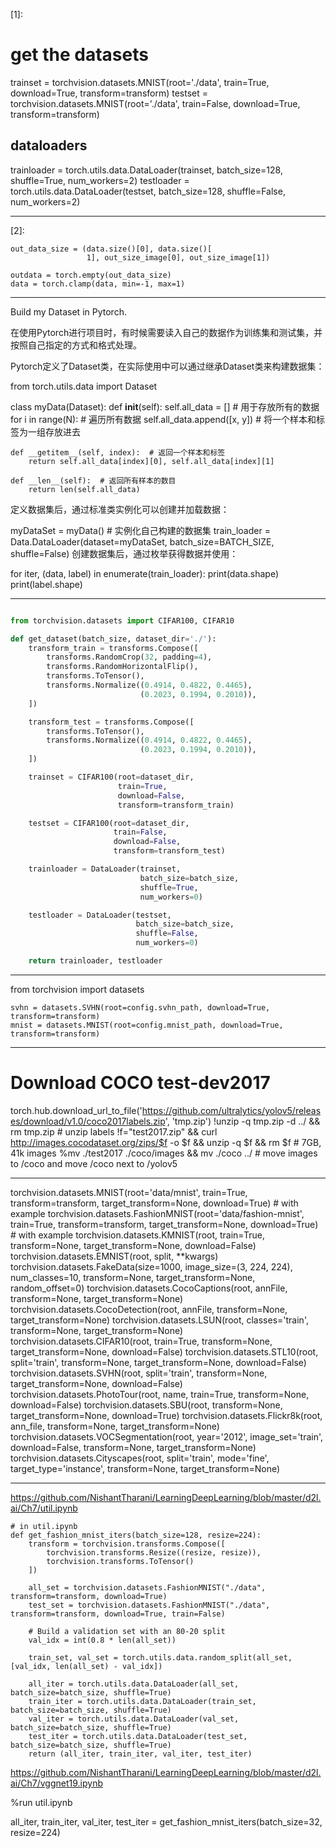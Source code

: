 

<!--
 * @version:
 * @Author:  StevenJokess https://github.com/StevenJokess
 * @Date: 2020-11-13 20:05:10
 * @LastEditors:  StevenJokess https://github.com/StevenJokess
 * @LastEditTime: 2020-12-19 23:32:30
 * @Description:
 * @TODO::
 * @Reference:[1]: https://autotorch.org/course/beginer_torch.html
 * [2]: https://github.com/facebookresearch/pytorch_GAN_zoo/blob/master/visualization/visualizer.py
 * [3]: https://0809zheng.github.io/2020/11/12/dataset.html
-->
[1]:
# get the datasets

trainset = torchvision.datasets.MNIST(root='./data', train=True, download=True, transform=transform)
testset = torchvision.datasets.MNIST(root='./data', train=False, download=True, transform=transform)

## dataloaders

trainloader = torch.utils.data.DataLoader(trainset, batch_size=128, shuffle=True, num_workers=2)
testloader = torch.utils.data.DataLoader(testset, batch_size=128, shuffle=False, num_workers=2)

---
[2]:

    out_data_size = (data.size()[0], data.size()[
                     1], out_size_image[0], out_size_image[1])

    outdata = torch.empty(out_data_size)
    data = torch.clamp(data, min=-1, max=1)

---

Build my Dataset in Pytorch.

在使用Pytorch进行项目时，有时候需要读入自己的数据作为训练集和测试集，并按照自己指定的方式和格式处理。

Pytorch定义了Dataset类，在实际使用中可以通过继承Dataset类来构建数据集：

from torch.utils.data import Dataset

class myData(Dataset):
    def __init__(self):
        self.all_data = []  # 用于存放所有的数据
        for i in range(N):  # 遍历所有数据
            self.all_data.append([x, y])  # 将一个样本和标签为一组存放进去

    def __getitem__(self, index):  # 返回一个样本和标签
        return self.all_data[index][0], self.all_data[index][1]

    def __len__(self):  # 返回所有样本的数目
        return len(self.all_data)
定义数据集后，通过标准类实例化可以创建并加载数据：

myDataSet = myData()  # 实例化自己构建的数据集
train_loader = Data.DataLoader(dataset=myDataSet, batch_size=BATCH_SIZE, shuffle=False)
创建数据集后，通过枚举获得数据并使用：

for iter, (data, label) in enumerate(train_loader):
    print(data.shape)
    print(label.shape)

---

[4]: https://github.com/wnma3mz/pytorch_init/blob/master/pipline.py

```py

from torchvision.datasets import CIFAR100, CIFAR10

def get_dataset(batch_size, dataset_dir='./'):
    transform_train = transforms.Compose([
        transforms.RandomCrop(32, padding=4),
        transforms.RandomHorizontalFlip(),
        transforms.ToTensor(),
        transforms.Normalize((0.4914, 0.4822, 0.4465),
                             (0.2023, 0.1994, 0.2010)),
    ])

    transform_test = transforms.Compose([
        transforms.ToTensor(),
        transforms.Normalize((0.4914, 0.4822, 0.4465),
                             (0.2023, 0.1994, 0.2010)),
    ])

    trainset = CIFAR100(root=dataset_dir,
                        train=True,
                        download=False,
                        transform=transform_train)

    testset = CIFAR100(root=dataset_dir,
                       train=False,
                       download=False,
                       transform=transform_test)

    trainloader = DataLoader(trainset,
                             batch_size=batch_size,
                             shuffle=True,
                             num_workers=0)

    testloader = DataLoader(testset,
                            batch_size=batch_size,
                            shuffle=False,
                            num_workers=0)

    return trainloader, testloader
```

---
from torchvision import datasets

    svhn = datasets.SVHN(root=config.svhn_path, download=True, transform=transform)
    mnist = datasets.MNIST(root=config.mnist_path, download=True, transform=transform)

---
[6]: https://colab.research.google.com/github/ultralytics/yolov5/blob/master/tutorial.ipynb#scrollTo=V0AJnSeCIHyJ
# Download COCO test-dev2017
torch.hub.download_url_to_file('https://github.com/ultralytics/yolov5/releases/download/v1.0/coco2017labels.zip', 'tmp.zip')
!unzip -q tmp.zip -d ../ && rm tmp.zip  # unzip labels
!f="test2017.zip" && curl http://images.cocodataset.org/zips/$f -o $f && unzip -q $f && rm $f  # 7GB,  41k images
%mv ./test2017 ./coco/images && mv ./coco ../  # move images to /coco and move /coco next to /yolov5

---
[7]: https://github.com/omerbsezer/Fast-Pytorch

torchvision.datasets.MNIST(root='data/mnist', train=True, transform=transform, target_transform=None, download=True) # with example
torchvision.datasets.FashionMNIST(root='data/fashion-mnist', train=True, transform=transform, target_transform=None, download=True) # with example
torchvision.datasets.KMNIST(root, train=True, transform=None, target_transform=None, download=False)
torchvision.datasets.EMNIST(root, split, **kwargs)
torchvision.datasets.FakeData(size=1000, image_size=(3, 224, 224), num_classes=10, transform=None, target_transform=None, random_offset=0)
torchvision.datasets.CocoCaptions(root, annFile, transform=None, target_transform=None)
torchvision.datasets.CocoDetection(root, annFile, transform=None, target_transform=None)
torchvision.datasets.LSUN(root, classes='train', transform=None, target_transform=None)
torchvision.datasets.CIFAR10(root, train=True, transform=None, target_transform=None, download=False)
torchvision.datasets.STL10(root, split='train', transform=None, target_transform=None, download=False)
torchvision.datasets.SVHN(root, split='train', transform=None, target_transform=None, download=False)
torchvision.datasets.PhotoTour(root, name, train=True, transform=None, download=False)
torchvision.datasets.SBU(root, transform=None, target_transform=None, download=True)
torchvision.datasets.Flickr8k(root, ann_file, transform=None, target_transform=None)
torchvision.datasets.VOCSegmentation(root, year='2012', image_set='train', download=False, transform=None, target_transform=None)
torchvision.datasets.Cityscapes(root, split='train', mode='fine', target_type='instance', transform=None, target_transform=None)

---

https://github.com/NishantTharani/LearningDeepLearning/blob/master/d2l.ai/Ch7/util.ipynb

```
# in util.ipynb
def get_fashion_mnist_iters(batch_size=128, resize=224):
    transform = torchvision.transforms.Compose([
        torchvision.transforms.Resize((resize, resize)),
        torchvision.transforms.ToTensor()
    ])

    all_set = torchvision.datasets.FashionMNIST("./data", transform=transform, download=True)
    test_set = torchvision.datasets.FashionMNIST("./data", transform=transform, download=True, train=False)

    # Build a validation set with an 80-20 split
    val_idx = int(0.8 * len(all_set))

    train_set, val_set = torch.utils.data.random_split(all_set, [val_idx, len(all_set) - val_idx])

    all_iter = torch.utils.data.DataLoader(all_set, batch_size=batch_size, shuffle=True)
    train_iter = torch.utils.data.DataLoader(train_set, batch_size=batch_size, shuffle=True)
    val_iter = torch.utils.data.DataLoader(val_set, batch_size=batch_size, shuffle=True)
    test_iter = torch.utils.data.DataLoader(test_set, batch_size=batch_size, shuffle=True)
    return (all_iter, train_iter, val_iter, test_iter)
```

https://github.com/NishantTharani/LearningDeepLearning/blob/master/d2l.ai/Ch7/vggnet19.ipynb

%run util.ipynb

all_iter, train_iter, val_iter, test_iter = get_fashion_mnist_iters(batch_size=32, resize=224)

